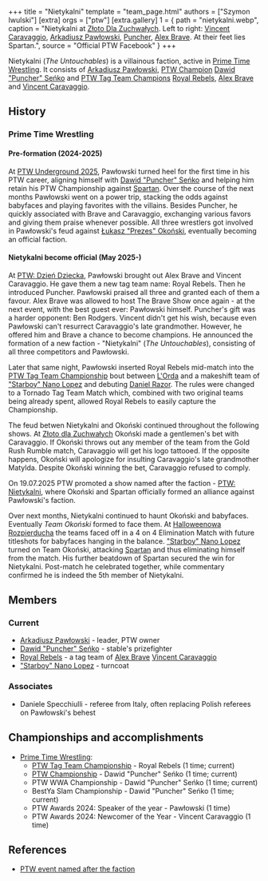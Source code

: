 +++
title = "Nietykalni"
template = "team_page.html"
authors = ["Szymon Iwulski"]
[extra]
orgs = ["ptw"]
[extra.gallery]
1 = { path = "nietykalni.webp", caption = "Nietykalni at [Złoto Dla Zuchwałych](@/e/ptw/2025-06-28-ptw-zloto-dla-zuchwalych.md). Left to right: [Vincent Caravaggio](@/w/vincent-caravaggio.md), [Arkadiusz Pawłowski](@/w/pan-pawlowski.md), [Puncher](@/w/puncher.md), [Alex Brave](@/w/alex-brave.md). At their feet lies Spartan.", source = "Official PTW Facebook" }
+++

Nietykalni (_The Untouchables_) is a villainous faction, active in [Prime Time Wrestling](@/o/ptw.md). It consists of [Arkadiusz Pawłowski](@/w/pan-pawlowski.md), [PTW Champion](@/c/ptw-championship.md) [Dawid "Puncher" Seńko](@/w/puncher.md) and [PTW Tag Team Champions](@/c/ptw-tag-team-championship.md) [Royal Rebels](@/tt/royal-rebels.md), [Alex Brave](@/w/alex-brave.md) and [Vincent Caravaggio](@/w/vincent-caravaggio.md).

## History

### Prime Time Wrestling

#### Pre-formation (2024-2025)

At [PTW Underground 2025](@/e/ptw/2024-12-07-ptw-underground-25.md), Pawłowski turned heel for the first time in his PTW career, aligning himself with [Dawid "Puncher" Seńko](@/w/puncher.md) and helping him retain his PTW Championship against [Spartan](@/w/spartan.md). Over the course of the next months Pawłowski went on a power trip, stacking the odds against babyfaces and playing favorites with the villains. Besides Puncher, he quickly associated with Brave and Caravaggio, exchanging various favors and giving them praise whenever possible. All three wrestlers got involved in Pawłowski's feud against [Łukasz "Prezes" Okoński](@/w/lukasz-okonski.md), eventually becoming an official faction.

#### Nietykalni become official (May 2025-)

At [PTW: Dzień Dziecka](@/e/ptw/2025-05-31-ptw-dzien-dziecka.md), Pawłowski brought out Alex Brave and Vincent Caravaggio. He gave them a new tag team name: Royal Rebels. Then he introduced Puncher. Pawłowski praised all three and granted each of them a favour. Alex Brave was allowed to host The Brave Show once again - at the next event, with the best guest ever: Pawłowski himself. Puncher's gift was a harder opponent: Ben Rodgers. Vincent didn't get his wish, because even Pawłowski can't resurrect Caravaggio's late grandmother. However, he offered him and Brave a chance to become champions. He announced the formation of a new faction - "Nietykalni" (_The Untouchables_), consisting of all three competitors and Pawłowski.

Later that same night, Pawłowski inserted Royal Rebels mid-match into the [PTW Tag Team Championship](@/c/ptw-tag-team-championship.md) bout between [L'Orda](@/tt/l-orda.md) and a makeshift team of ["Starboy" Nano Lopez](@/w/nano-lopez.md) and debuting [Daniel Razor](@/w/daniel-razor.md). The rules were changed to a Tornado Tag Team Match which, combined with two original teams being already spent, allowed Royal Rebels to easily capture the Championship.

The feud betwen Nietykalni and Okoński continued throughout the following shows. At [Złoto dla Zuchwałych](@/e/ptw/2025-06-28-ptw-zloto-dla-zuchwalych.md) Okoński made a gentlemen's bet with Caravaggio. If Okoński throws out any member of the team from the Gold Rush Rumble match, Caravaggio will get his logo tattooed. If the opposite happens, Okoński will apologize for insulting Caravaggio's late grandmother Matylda. Despite Okoński winning the bet, Caravaggio refused to comply.

On 19.07.2025 PTW promoted a show named after the faction - [PTW: Nietykalni](@/e/ptw/2025-07-19-ptw-nietykalni.md), where Okoński and Spartan officially formed an alliance against Pawłowski's faction.

Over next months, Nietykalni continued to haunt Okoński and babyfaces. Eventually _Team Okoński_ formed to face them.
At [Halloweenowa Rozpierducha](@/e/ptw/2025-10-25-ptw-halloweenowa-rozpierducha.md) the teams faced off in a 4 on 4 Elimination Match with future titleshots for babyfaces hanging in the balance. ["Starboy" Nano Lopez](@/w/nano-lopez.md) turned on Team Okoński, attacking [Spartan](@/w/spartan.md) and thus eliminating himself from the match. His further beatdown of Spartan secured the win for Nietykalni. Post-match he celebrated together, while commentary confirmed he is indeed the 5th member of Nietykalni.

## Members

### Current

* [Arkadiusz Pawłowski](@/w/pan-pawlowski.md) - leader, PTW owner
* [Dawid "Puncher" Seńko](@/w/puncher.md) - stable's prizefighter
* [Royal Rebels](@/tt/royal-rebels.md) - a tag team of [Alex Brave](@/w/alex-brave.md) [Vincent Caravaggio](@/w/vincent-caravaggio.md)
* ["Starboy" Nano Lopez](@/w/nano-lopez.md) - turncoat

### Associates

* Daniele Specchiulli - referee from Italy, often replacing Polish referees on Pawłowski's behest
 
## Championships and accomplishments

* [Prime Time Wrestling](@/o/ptw.md):
  - [PTW Tag Team Championship](@/c/ptw-tag-team-championship.md) - Royal Rebels (1 time; current)
  - [PTW Championship](@/c/ptw-championship.md) - Dawid "Puncher" Seńko (1 time; current)
  - PTW WWA Championship - Dawid "Puncher" Seńko (1 time; current)
  - BestYa Slam Championship - Dawid "Puncher" Seńko (1 time; current)
  - PTW Awards 2024: Speaker of the year - Pawłowski (1 time)
  - PTW Awards 2024: Newcomer of the Year - Vincent Caravaggio (1 time)

## References 

* [PTW event named after the faction](https://www.facebook.com/events/967015402116667)

